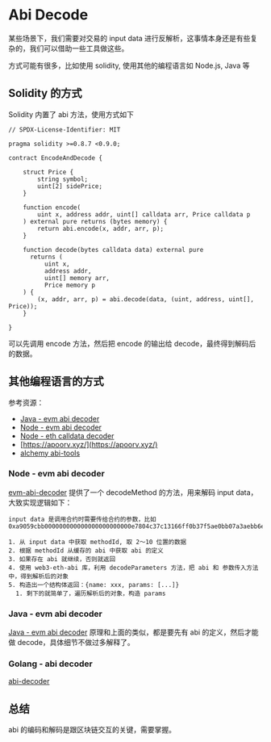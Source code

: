 # Abi Decode

某些场景下，我们需要对交易的 input data 进行反解析，这事情本身还是有些复杂的，我们可以借助一些工具做这些。

方式可能有很多，比如使用 solidity, 使用其他的编程语言如 Node.js, Java 等

## Solidity 的方式

Solidity 内置了 abi 方法，使用方式如下

```solidity
// SPDX-License-Identifier: MIT

pragma solidity >=0.8.7 <0.9.0;

contract EncodeAndDecode {

    struct Price {
        string symbol;
        uint[2] sidePrice; 
    }

    function encode(
        uint x, address addr, uint[] calldata arr, Price calldata p
    ) external pure returns (bytes memory) {
        return abi.encode(x, addr, arr, p);
    }

    function decode(bytes calldata data) external pure 
      returns (
          uint x, 
          address addr, 
          uint[] memory arr, 
          Price memory p
    ) {
        (x, addr, arr, p) = abi.decode(data, (uint, address, uint[], Price));
    }

}
```
可以先调用 encode 方法，然后把 encode 的输出给 decode，最终得到解码后的数据。

## 其他编程语言的方式

参考资源：

- [Java - evm abi decoder](https://github.com/osslabz/evm-abi-decoder)
- [Node - evm abi decoder](https://github.com/ConsenSys/abi-decoder)
- [Node - eth calldata decoder](https://github.com/apoorvlathey/eth-calldata-decoder)
- [https://apoorv.xyz/](https://apoorv.xyz/)
- [alchemy abi-tools](https://www.alchemy.com/best/abi-tools)

### Node - evm abi decoder

[evm-abi-decoder](https://github.com/ConsenSys/abi-decoder) 提供了一个 decodeMethod 的方法，用来解码 input data，大致实现逻辑如下：

```text
input data 是调用合约时需要传给合约的参数，比如 0xa9059cbb000000000000000000000000e7804c37c13166ff0b37f5ae0bb07a3aebb6e245000000000000000000000000000000000000000000000000000000000abd1c66

1. 从 input data 中获取 methodId, 取 2～10 位置的数据
2. 根据 methodId 从缓存的 abi 中获取 abi 的定义
3. 如果存在 abi 就继续，否则就返回
4. 使用 web3-eth-abi 库，利用 decodeParameters 方法，把 abi 和 参数传入方法中，得到解析后的对象
5. 构造出一个结构体返回：{name: xxx, params: [...]}
  1. 剩下的就简单了，遍历解析后的对象，构造 params
```

### Java - evm abi decoder

[Java - evm abi decoder](https://github.com/osslabz/evm-abi-decoder) 原理和上面的类似，都是要先有 abi 的定义，然后才能做 decode，具体细节不做过多解释了。

### Golang - abi decoder

[abi-decoder](github.com/mingjingc/abi-decoder)

## 总结

abi 的编码和解码是跟区块链交互的关键，需要掌握。
